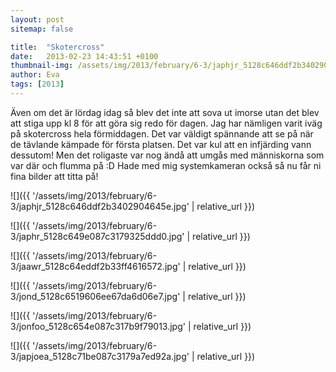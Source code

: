 ```yaml
---
layout: post
sitemap: false

title:  "Skotercross"
date:   2013-02-23 14:43:51 +0100
thumbnail-img: /assets/img/2013/february/6-3/japhjr_5128c646ddf2b3402904645e.jpg
author: Eva
tags: [2013]
---
```


Även om det är lördag idag så blev det inte att sova ut imorse utan det blev att stiga upp kl 8 för att göra sig redo för dagen. Jag har nämligen varit iväg på skotercross hela förmiddagen. Det var väldigt spännande att se på när de tävlande kämpade för första platsen. Det var kul att en infjärding vann dessutom! Men det roligaste var nog ändå att umgås med människorna som var där och flumma på :D Hade med mig systemkameran också så nu får ni fina bilder att titta på!

![]({{ '/assets/img/2013/february/6-3/japhjr_5128c646ddf2b3402904645e.jpg'  | relative_url }})

![]({{ '/assets/img/2013/february/6-3/japhr_5128c649e087c3179325ddd0.jpg'  | relative_url }})

![]({{ '/assets/img/2013/february/6-3/jaawr_5128c64eddf2b33ff4616572.jpg'  | relative_url }})

![]({{ '/assets/img/2013/february/6-3/jond_5128c6519606ee67da6d06e7.jpg'  | relative_url }})

![]({{ '/assets/img/2013/february/6-3/jonfoo_5128c654e087c317b9f79013.jpg'  | relative_url }})

![]({{ '/assets/img/2013/february/6-3/japjoea_5128c71be087c3179a7ed92a.jpg'  | relative_url }})

